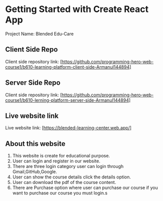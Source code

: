 # Getting Started with Create React App

Project Name: Blended Edu-Care

## Client Side Repo

Client side repository link: [https://github.com/programming-hero-web-course1/b610-learning-platform-client-side-Armanul144894]

## Server Side Repo

Client side repository link: [https://github.com/programming-hero-web-course1/b610-lerning-platform-server-side-Armanul144894]

## Live website link

Live website link: [https://blended-learning-center.web.app/]

## About this website

1. This website is create for educational purpose.
2. User can login and register in our website.
3. There are three login category user can login through Gmail,GitHub,Google.
4. User can show the course details click the details option.
5. User can download the pdf of the course content.
6. There are Purchase option where user can purchase our course if you want to purchase our course you must login.s
